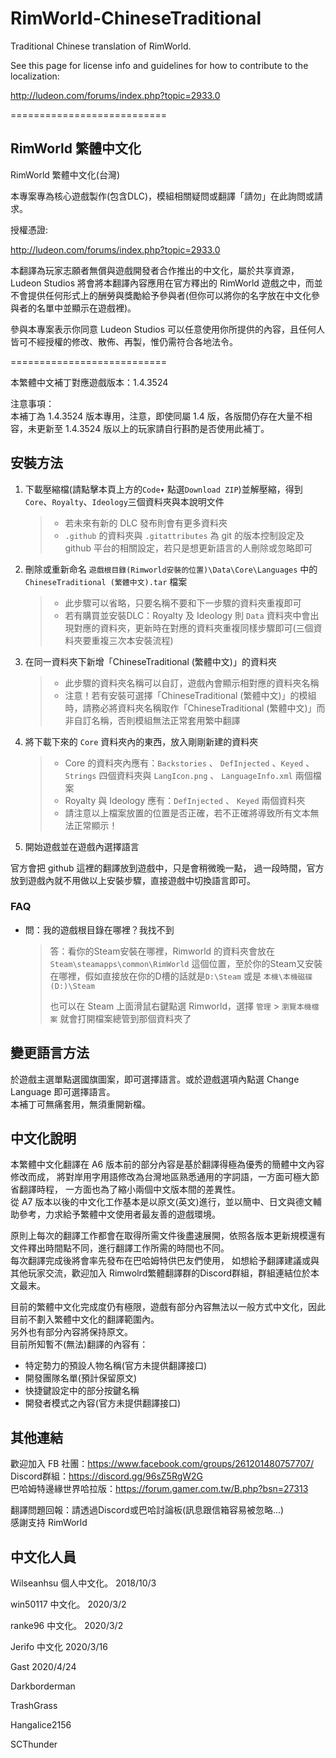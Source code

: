 # RimWorld-ChineseTraditional

Traditional Chinese translation of RimWorld.

See this page for license info and guidelines for how to contribute to the localization:

<http://ludeon.com/forums/index.php?topic=2933.0>

===========================

## RimWorld 繁體中文化

RimWorld 繁體中文化(台灣)

本專案專為核心遊戲製作(包含DLC)，模組相關疑問或翻譯「請勿」在此詢問或請求。

授權憑證:

<http://ludeon.com/forums/index.php?topic=2933.0>

本翻譯為玩家志願者無償與遊戲開發者合作推出的中文化，屬於共享資源，Ludeon Studios 將會將本翻譯內容應用在官方釋出的 RimWorld 遊戲之中，而並不會提供任何形式上的酬勞與獎勵給予參與者(但你可以將你的名字放在中文化參與者的名單中並顯示在遊戲裡)。

參與本專案表示你同意 Ludeon Studios 可以任意使用你所提供的內容，且任何人皆可不經授權的修改、散佈、再製，惟仍需符合各地法令。

===========================

本繁體中文補丁對應遊戲版本：1.4.3524

注意事項：  
本補丁為 1.4.3524 版本專用，注意，即使同屬 1.4 版，各版間仍存在大量不相容，未更新至 1.4.3524 版以上的玩家請自行斟酌是否使用此補丁。

## 安裝方法

1. 下載壓縮檔(請點擊本頁上方的`Code▾` 點選`Download ZIP`)並解壓縮，得到`Core`、`Royalty`、`Ideology`三個資料夾與本說明文件
    >
    > - 若未來有新的 DLC 發布則會有更多資料夾
    > - `.github` 的資料夾與 `.gitattributes` 為 git 的版本控制設定及 github 平台的相關設定，若只是想更新語言的人刪除或忽略即可
    >
2. 刪除或重新命名 `遊戲根目錄(Rimworld安裝的位置)\Data\Core\Languages` 中的 `ChineseTraditional (繁體中文).tar` 檔案
    >
    > - 此步驟可以省略，只要名稱不要和下一步驟的資料夾重複即可
    > - 若有購買並安裝DLC：Royalty 及 Ideology 則 `Data` 資料夾中會出現對應的資料夾，更新時在對應的資料夾重複同樣步驟即可(三個資料夾要重複三次本安裝流程)
    >
3. 在同一資料夾下新增「ChineseTraditional (繁體中文)」的資料夾
    >
    > - 此步驟的資料夾名稱可以自訂，遊戲內會顯示相對應的資料夾名稱
    > - 注意！若有安裝可選擇「ChineseTraditional (繁體中文)」的模組時，請務必將資料夾名稱取作「ChineseTraditional (繁體中文)」而非自訂名稱，否則模組無法正常套用繁中翻譯
    >
4. 將下載下來的 `Core` 資料夾內的東西，放入剛剛新建的資料夾
    >
    > - Core 的資料夾內應有：`Backstories` 、 `DefInjected` 、`Keyed` 、 `Strings` 四個資料夾與 `LangIcon.png` 、 `LanguageInfo.xml` 兩個檔案
    > - Royalty 與 Ideology 應有：`DefInjected` 、 `Keyed` 兩個資料夾
    > - 請注意以上檔案放置的位置是否正確，若不正確將導致所有文本無法正常顯示！
    >
5. 開始遊戲並在遊戲內選擇語言

官方會把 github 這裡的翻譯放到遊戲中，只是會稍微晚一點， 
過一段時間，官方放到遊戲內就不用做以上安裝步驟，直接遊戲中切換語言即可。

### FAQ

- 問：我的遊戲根目錄在哪裡？我找不到
    > 答：看你的Steam安裝在哪裡，Rimworld 的資料夾會放在`Steam\steamapps\common\RimWorld` 這個位置，至於你的Steam又安裝在哪裡，假如直接放在你的D槽的話就是`D:\Steam` 或是 `本機\本機磁碟 (D:)\Steam`
    >
    > 也可以在 Steam 上面滑鼠右鍵點選 Rimworld，選擇 `管理` > `瀏覽本機檔案` 就會打開檔案總管到那個資料夾了

## 變更語言方法

於遊戲主選單點選國旗圖案，即可選擇語言。或於遊戲選項內點選 Change Language 即可選擇語言。  
本補丁可無痛套用，無須重開新檔。

## 中文化說明

本繁體中文化翻譯在 A6 版本前的部分內容是基於翻譯得極為優秀的簡體中文內容修改而成， 
將對岸用字用語修改為台灣地區熟悉通用的字詞語，一方面可極大節省翻譯時程， 
一方面也為了縮小兩個中文版本間的差異性。  
從 A7 版本以後的中文化工作基本是以原文(英文)進行，並以簡中、日文與德文輔助參考，力求給予繁體中文使用者最友善的遊戲環境。

原則上每次的翻譯工作都會在取得所需文件後盡速展開，依照各版本更新規模還有文件釋出時間點不同，進行翻譯工作所需的時間也不同。  
每次翻譯完成後將會率先發布在巴哈姆特供巴友們使用， 
如想給予翻譯建議或與其他玩家交流，歡迎加入 Rimwolrd繁體翻譯群的Discord群組，群組連結位於本文最末。

目前的繁體中文化完成度仍有極限，遊戲有部分內容無法以一般方式中文化，因此目前不劃入繁體中文化的翻譯範圍內。  
另外也有部分內容將保持原文。  
目前所知暫不(無法)翻譯的內容有：

- 特定勢力的預設人物名稱(官方未提供翻譯接口)
- 開發團隊名單(預計保留原文)
- 快捷鍵設定中的部分按鍵名稱
- 開發者模式之內容(官方未提供翻譯接口)

## 其他連結

歡迎加入 FB 社團：<https://www.facebook.com/groups/261201480757707/>  
Discord群組：<https://discord.gg/96sZ5RgW2G>  
巴哈姆特邊緣世界哈拉版：<https://forum.gamer.com.tw/B.php?bsn=27313>  
  
翻譯問題回報：請透過Discord或巴哈討論板(訊息跟信箱容易被忽略...)  
感謝支持 RimWorld

## 中文化人員

Wilseanhsu 個人中文化。 2018/10/3

win50117 中文化。 2020/3/2

ranke96 中文化。 2020/3/2

Jerifo 中文化 2020/3/16

Gast 2020/4/24

Darkborderman

TrashGrass

Hangalice2156

SCThunder
